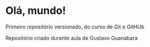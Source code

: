 # Olá, mundo!
 Primeiro repositório versionado, do curso de Git e GitHUb

Repositório criado durante aula de Gustavo Guanabara
